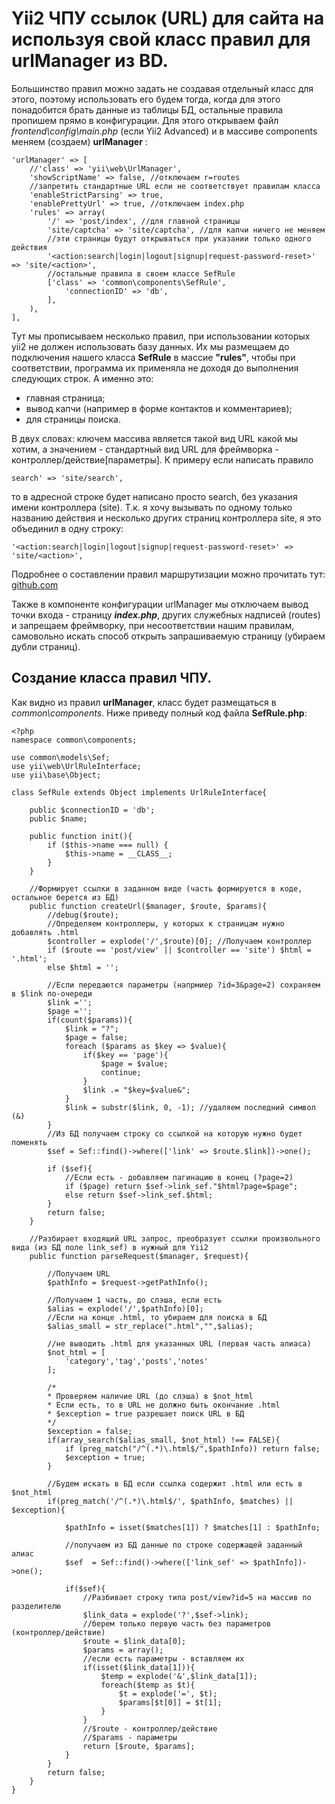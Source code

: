 #  Yii2 ЧПУ ссылок (URL) для сайта на используя свой класс правил для urlManager из BD. #

Большинство правил можно задать не создавая отдельный класс для этого, поэтому использовать его будем тогда, когда для этого понадобится брать данные из таблицы БД, остальные правила пропишем прямо в конфигурации. Для этого открываем файл *frontend\config\main.php* (если Yii2 Advanced) и в массиве components меняем (создаем) **urlManager** : 

	'urlManager' => [
		//'class' => 'yii\web\UrlManager',
		'showScriptName' => false, //отключаем r=routes 
		//запретить стандартные URL если не соответствует правилам класса
		'enableStrictParsing' => true,
		'enablePrettyUrl' => true, //отключаем index.php
		'rules' => array(
			'/' => 'post/index', //для главной страницы
			'site/captcha' => 'site/captcha', //для капчи ничего не меняем
			//эти страницы будут открываться при указании только одного действия
			'<action:search|login|logout|signup|request-password-reset>' => 'site/<action>',
			//остальные правила в своем классе SefRule
			['class' => 'common\components\SefRule',
				'connectionID' => 'db',
			],
		),
	],

Тут мы прописываем несколько правил, при использовании которых yii2 не должен использовать базу данных. Их мы размещаем до подключения нашего класса **SefRule** в массие **"rules"**, чтобы при соответствии, программа их применяла не доходя до выполнения следующих строк. А именно это: 

- главная страница;
- вывод капчи (например в форме контактов и комментариев);
- для страницы поиска.

В двух словах: ключем массива является такой вид URL какой мы хотим, а значением - стандартный вид URL для фреймворка - контроллер/действие[параметры]. К примеру если написать правило 

	search' => 'site/search',

то в адресной строке будет написано просто search, без указания имени контроллера (site). Т.к. я хочу вызывать по одному только названию действия и несколько других страниц контроллера site, я это объединил в одну строку: 

	'<action:search|login|logout|signup|request-password-reset>' => 'site/<action>',

Подробнее о составлении правил маршрутизации можно прочитать тут: [github.com](https://github.com/yiisoft/yii2/blob/master/docs/guide-ru/runtime-routing.md) 

Также в компоненте конфигурации urlManager мы отключаем вывод точки входа - страницу ***index.php***, других служебных надписей (routes) и запрещаем фреймворку, при несоответствии нашим правилам, самовольно искать способ открыть запрашиваемую страницу (убираем дубли страниц). 

## Создание класса правил ЧПУ. ##

Как видно из правил **urlManager**, класс будет размещаться в *common\components*. Ниже приведу полный код файла **SefRule.php**: 

	<?php
	namespace common\components;
	
	use common\models\Sef;
	use yii\web\UrlRuleInterface;
	use yii\base\Object;
	
	class SefRule extends Object implements UrlRuleInterface{
	
		public $connectionID = 'db';
		public $name;
	
		public function init(){
			if ($this->name === null) {
				$this->name = __CLASS__;
			}
		}
	
		//Формирует ссылки в заданном виде (часть формируется в коде, остальное берется из БД)
		public function createUrl($manager, $route, $params){
			//debug($route);
			//Определяем контроллеры, у которых к страницам нужно добавлять .html
			$controller = explode('/',$route)[0]; //Получаем контроллер        
			if ($route == 'post/view' || $controller == 'site') $html = '.html';
			else $html = '';
	
			//Если передаются параметры (напрмиер ?id=3&page=2) сохраняем в $link по-очереди
			$link ='';
			$page ='';
			if(count($params)){
				$link = "?";
				$page = false;
				foreach ($params as $key => $value){
					if($key == 'page'){
						$page = $value;
						continue;
					}
					$link .= "$key=$value&";
				}
				$link = substr($link, 0, -1); //удаляем последний символ (&)
			}
			//Из БД получаем строку со ссылкой на которую нужно будет поменять
			$sef = Sef::find()->where(['link' => $route.$link])->one();
	
			if ($sef){
				//Если есть - добавляем пагинацию в конец (?page=2)
				if ($page) return $sef->link_sef."$html?page=$page";
				else return $sef->link_sef.$html;
			}
			return false;
		}
	
		//Разбирает входящий URL запрос, преобразует ссылки произвольного вида (из БД поле link_sef) в нужный для Yii2
		public function parseRequest($manager, $request){        
	
			//Получаем URL
			$pathInfo = $request->getPathInfo();    
	
			//Получаем 1 часть, до слэша, если есть
			$alias = explode('/',$pathInfo)[0];
			//Если на конце .html, то убираем для поиска в БД
			$alias_small = str_replace(".html","",$alias);
	
			//не выводить .html для указанных URL (первая часть алиаса)
			$not_html = [
				'category','tag','posts','notes'
			];
	
			/*
			* Проверяем наличие URL (до слэша) в $not_html
			* Если есть, то в URL не должно быть окончание .html
			* $exception = true разрешает поиск URL в БД
			*/
			$exception = false;
			if(array_search($alias_small, $not_html) !== FALSE){            
				if (preg_match("/^(.*)\.html$/",$pathInfo)) return false;
				$exception = true;
			}     
	
			//Будем искать в БД если ссылка содержит .html или есть в $not_html
			if(preg_match('/^(.*)\.html$/', $pathInfo, $matches) || $exception){    
	
				$pathInfo = isset($matches[1]) ? $matches[1] : $pathInfo;
	
				//получаем из БД данные по строке содержащей заданный алиас
				$sef  = Sef::find()->where(['link_sef' => $pathInfo])->one();
	
				if($sef){
					//Разбивает строку типа post/view?id=5 на массив по разделителю
					$link_data = explode('?',$sef->link);
					//берем только первую часть без параметров (контроллер/действие)
					$route = $link_data[0]; 
					$params = array();
					//если есть параметры - вставляем их 
					if(isset($link_data[1])){
						$temp = explode('&',$link_data[1]);
						foreach($temp as $t){
							$t = explode('=', $t);
							$params[$t[0]] = $t[1];
						}
					}
					//$route - контроллер/действие
					//$params - параметры
					return [$route, $params];
				}
			}
			return false;
		}
	}

